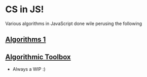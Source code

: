 
# CS in JS!

Various algorithms in JavaScript done wile perusing the following

## [Algorithms 1](https://class.coursera.org/algo-009)
## [Algorithmic Toolbox](https://www.coursera.org/learn/algorithmic-toolbox)

- Always a WIP :)
